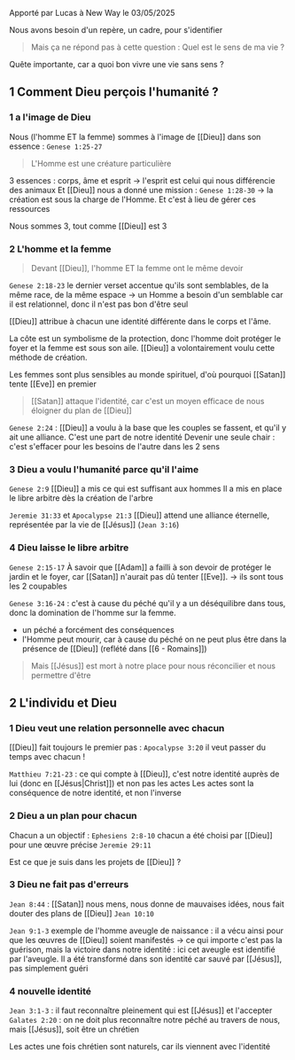 Apporté par Lucas à New Way le 03/05/2025

Nous avons besoin d'un repère, un cadre, pour s'identifier
> Mais ça ne répond pas à cette question :
Quel est le sens de ma vie ?

Quête importante, car a quoi bon vivre une vie sans sens ?
## 1 Comment Dieu perçois l'humanité ?
### 1 a l'image de Dieu
Nous (l'homme ET la femme) sommes à l'image de [[Dieu]] dans son essence : `Genese 1:25-27`
>L'Homme est une créature particulière

3 essences : corps, âme et esprit
-> l'esprit est celui qui nous différencie des animaux
Et [[Dieu]] nous a donné une mission : `Genese 1:28-30`
-> la création est sous la charge de l'Homme. Et c'est à lieu de gérer ces ressources

Nous sommes 3, tout comme [[Dieu]] est 3
### 2 L'homme et la femme
>Devant [[Dieu]], l'homme ET la femme ont le même devoir

`Genese 2:18-23` le dernier verset accentue qu'ils sont semblables, de la même race, de la même espace
-> un Homme a besoin d'un semblable car il est relationnel, donc il n'est pas bon d'être seul

[[Dieu]] attribue à chacun une identité différente dans le corps et l'âme.

La côte est un symbolisme de la protection, donc l'homme doit protéger le foyer et la femme est sous son aile.
[[Dieu]] a volontairement voulu cette méthode de création.

Les femmes sont plus sensibles au monde spirituel, d'où pourquoi [[Satan]] tente [[Eve]] en premier

> [[Satan]] attaque l'identité, car c'est un moyen efficace de nous éloigner du plan de [[Dieu]]

`Genese 2:24` : [[Dieu]] a voulu à la base que les couples se fassent, et qu'il y ait une alliance. C'est une part de notre identité 
Devenir une seule chair : c'est s'effacer pour les besoins de l'autre dans les 2 sens
### 3 Dieu a voulu l'humanité parce qu'il l'aime
`Genese 2:9` [[Dieu]] a mis ce qui est suffisant aux hommes
Il a mis en place le libre arbitre dès la création de l'arbre

`Jeremie 31:33` et `Apocalypse 21:3` [[Dieu]] attend une alliance éternelle, représentée par la vie de [[Jésus]] (`Jean 3:16`)
### 4 Dieu laisse le libre arbitre
`Genese 2:15-17` 
À savoir que [[Adam]] a failli à son devoir de protéger le jardin et le foyer, car [[Satan]] n'aurait pas dû tenter [[Eve]].
-> ils sont tous les 2 coupables

`Genese 3:16-24` : c'est à cause du péché qu'il y a un déséquilibre dans tous, donc la domination de l'homme sur la femme.
- un péché a forcément des conséquences
- l'Homme peut mourir, car à cause du péché on ne peut plus être dans la présence de [[Dieu]] (reflété dans [[6 - Romains]])
> Mais [[Jésus]] est mort à notre place pour nous réconcilier et nous permettre d'être 
## 2 L'individu et Dieu
### 1 Dieu veut une relation personnelle avec chacun
[[Dieu]] fait toujours le premier pas : `Apocalypse 3:20` il veut passer du temps avec chacun !

`Matthieu 7:21-23` : ce qui compte à [[Dieu]], c'est notre identité auprès de lui (donc en [[Jésus|Christ]]) et non pas les actes
Les actes sont la conséquence de notre identité, et non l'inverse
### 2 Dieu a un plan pour chacun
Chacun a un objectif : `Ephesiens 2:8-10` chacun a été choisi par [[Dieu]] pour une œuvre précise 
`Jeremie 29:11`

Est ce que je suis dans les projets de [[Dieu]] ?
### 3 Dieu ne fait pas d'erreurs
`Jean 8:44` : [[Satan]] nous mens, nous donne de mauvaises idées, nous fait douter des plans de [[Dieu]]
`Jean 10:10`

`Jean 9:1-3` exemple de l'homme aveugle de naissance : il a vécu ainsi pour que les œuvres de [[Dieu]] soient manifestés
-> ce qui importe c'est pas la guérison, mais la victoire dans notre identité : ici cet aveugle est identifié par l'aveugle.
Il a été transformé dans son identité car sauvé par [[Jésus]], pas simplement guéri
### 4 nouvelle identité
`Jean 3:1-3` : il faut reconnaître pleinement qui est [[Jésus]] et l'accepter
`Galates 2:20` : on ne doit plus reconnaître notre péché au travers de nous, mais [[Jésus]], soit être un chrétien

Les actes une fois chrétien sont naturels, car ils viennent avec l'identité